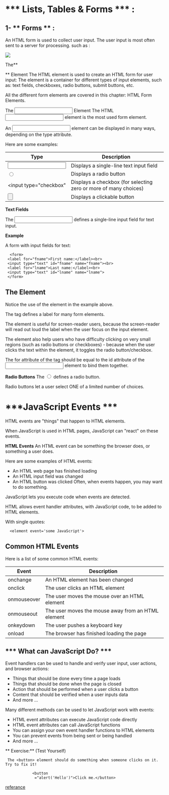# *** Lists, Tables & Forms *** :


##  1-  ** Forms ** :

An HTML form is used to collect user input. The user input is most often sent to a server for processing. 
such as :

![](https://docs.microsoft.com/en-us/powerapps/maker/portals/media/contact-us-form.png)


The** <form> ** Element
The HTML <form> element is used to create an HTML form for user input:
The <form> element is a container for different types of input elements, such as: text fields, checkboxes, radio buttons, submit buttons, etc.

All the different form elements are covered in this chapter: HTML Form Elements.

The  **<input>**  Element
The HTML <input> element is the most used form element.

An **<input>** element can be displayed in many ways, depending on the type attribute.

Here are some examples:


Type|	Description  | 
---------|-----------|
<input type="text">	|Displays a single-line text input field|
<input type="radio">|	Displays a radio button  |
<input type="checkbox"|	Displays a checkbox (for selecting zero or more of many choices)
<input type="button">|	Displays a clickable button

**Text Fields**

The <input type="text"> defines a single-line input field for text input.


**Example**

A form with input fields for text:

      <form>
     <label for="fname">First name:</label><br>
     <input type="text" id="fname" name="fname"><br>
     <label for="lname">Last name:</label><br>
     <input type="text" id="lname" name="lname">
     </form>



## **The <label> Element**
Notice the use of the <label> element in the example above.

The <label> tag defines a label for many form elements.

The <label> element is useful for screen-reader users, because the screen-reader will read out loud the label when the user focus on the input element.

The <label> element also help users who have difficulty clicking on very small regions (such as radio buttons or checkboxes) - because when the user clicks the text within the <label> element, it toggles the radio button/checkbox.

The for attribute of the <label> tag should be equal to the id attribute of the <input> element to bind them together.


**Radio Buttons**
The <input type="radio"> defines a radio button.

Radio buttons let a user select ONE of a limited number of choices.

# ***JavaScript Events ***

HTML events are "things" that happen to HTML elements.

When JavaScript is used in HTML pages, JavaScript can "react" on these events.

**HTML Events**
An HTML event can be something the browser does, or something a user does.

Here are some examples of HTML events:

* An HTML web page has finished loading
* An HTML input field was changed
 * An HTML button was clicked
Often, when events happen, you may want to do something.

 JavaScript lets you execute code when events are detected.

 HTML allows event handler attributes, with JavaScript code, to be    added to HTML elements.

With single quotes:

      <element event='some JavaScript'>


## Common HTML Events
Here is a list of some common HTML events: 



Event|	Description |
---------|-----------|
onchange  |	An HTML element has been changed|
onclick	  |The user clicks an HTML element|
onmouseover |The user moves the mouse over an HTML element|
onmouseout|	The user moves the mouse away from an HTML element|
onkeydown	|The user pushes a keyboard key|
onload	|The browser has finished loading the page |


## *** What can JavaScript Do? ***
Event handlers can be used to handle and verify user input, user actions, and browser actions:

* Things that should be done every time a page loads
* Things that should be done when the page is closed
* Action that should be performed when a user clicks a button
* Content that should be verified when a user inputs data
* And more ...


Many different methods can be used to let JavaScript work with events:

* HTML event attributes can execute JavaScript code directly
* HTML event attributes can call JavaScript functions
* You can assign your own event handler functions to HTML elements
* You can prevent events from being sent or being handled
* And more ...

** Exercise:** (Test Yourself)

     The <button> element should do something when someone clicks on it. Try to fix it!

                <button 
                 ="alert('Hello')">Click me.</button>

[referance](https://www.w3schools.com/js/js_events.asp)